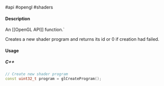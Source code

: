 #api #opengl #shaders 

#### Description

An [[OpenGL API]] function.`

Creates a new shader program and returns its id or 0 if creation had failed.

#### Usage

##### C++
``` cpp
// Create new shader program
const uint32_t program = glCreateProgram();
```
